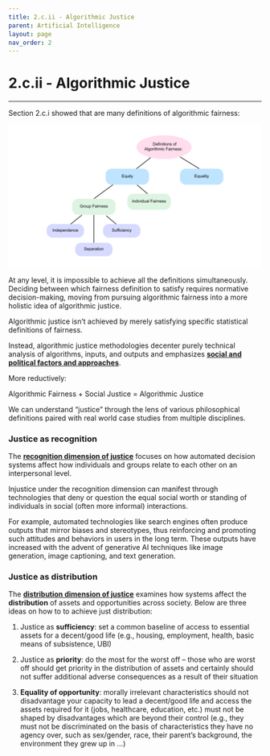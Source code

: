 ```yaml
---
title: 2.c.ii - Algorithmic Justice
parent: Artificial Intelligence
layout: page
nav_order: 2
---
```


# 2.c.ii - Algorithmic Justice

* * *

Section 2.c.i showed that are many definitions of algorithmic fairness: 

![Definitions of Algorithmic Fairness](../../../assets/images/definitions-of-algorithmic-fairness.png)

At any level, it is impossible to achieve all the definitions simultaneously. Deciding between which fairness definition to satisfy requires normative decision-making, moving from pursuing algorithmic fairness into a more holistic idea of algorithmic justice.

Algorithmic justice isn’t achieved by merely satisfying specific statistical definitions of fairness. 

Instead, algorithmic justice methodologies decenter purely technical analysis of algorithms, inputs, and outputs and emphasizes [**social and political factors and approaches**](javascript:openPanel('sociopolitical-factors-and-approaches')).

More reductively:

Algorithmic Fairness + Social Justice = Algorithmic Justice

We can understand “justice” through the lens of various philosophical definitions paired with real world case studies from multiple disciplines.

### Justice as recognition
    
The [**recognition dimension of justice**](javascript:openPanel('failures-of-recognition')) focuses on how automated decision systems affect how individuals and groups relate to each other on an interpersonal level.

Injustice under the recognition dimension can manifest through technologies that deny or question the equal social worth or standing of individuals in social (often more informal) interactions.
    
For example, automated technologies like search engines often produce outputs that mirror biases and stereotypes, thus reinforcing and promoting such attitudes and behaviors in users in the long term. These outputs have increased with the advent of generative AI techniques like  image generation, image captioning, and text generation.

### Justice as distribution

The [**distribution dimension of justice**](javascript:openPanel('failures-of-distribution')) examines how systems affect the **distribution** of assets and opportunities across society. Below are three ideas on how to to achieve just distribution:

1. Justice as **sufficiency**: set a common baseline of access to essential assets for a decent/good life (e.g., housing, employment, health, basic means of subsistence, UBI)

2. Justice as **priority**: do the most for the worst off – those who are worst off should get priority in the distribution of assets and certainly should not suffer additional adverse consequences as a result of their situation

3. **Equality of opportunity**: morally irrelevant characteristics  should not disadvantage your capacity to lead a decent/good life and access the assets required for it (jobs, healthcare, education, etc.) must not be shaped by disadvantages which are beyond their control (e.g., they must not be discriminated on the basis of characteristics they have no agency over, such as sex/gender, race, their parent’s background, the environment they grew up in …)



